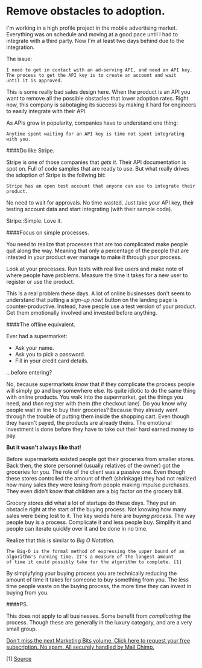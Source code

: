 Remove obstacles to adoption.
=============================


I'm working in a high profile project in the mobile advertising market.
Everything was on schedule and moving at a good pace until I had 
to integrate with a third party. Now I'm at least two days behind due to the integration.

The issue: 

    I need to get in contact with an ad-serving API, and need an API key.
    The process to get the API key is to create an account and wait
    until it is approved.
    

This is some really bad sales design here. When the product is an API you want
to remove all the possible obstacles that lower adoption rates. Right now, this
company is sabotaging its success by making it hard for engineers to easily
integrate with their API.

As APIs grow in popularity, companies have to understand one thing:

    Anytime spent waiting for an API key is time not spent integrating with you.
    
    
####Do like Stripe.

Stripe is one of those companies that *gets it*. Their API documentation is spot on.
Full of code samples that are ready to use. But what really drives the adoption of Stripe
is the follwing  bit:

    Stripe has an open test account that anyone can use to integrate their product.
    
No need to wait for approvals. No time wasted. Just take your API key, their testing account data
and start integrating (with their sample code).

Stripe::Simple. Love it.

####Focus on simple processes.

You need to realize that processes that are too complicated make
people quit along the way. Meaning that only a percentage of the people
that are intested in your product ever manage to make it through your process.
    
Look at your processes. Run tests with real live users and make note of where
people have problems. Measure the time it takes for a new user to register or use
the product. 

This is a real problem these days. A lot of online businesses don't seem to understand 
that putting a *sign-up now!* button on the landing page is counter-productive.
Instead, have people use a test version of your product. Get them emotionally 
involved and invested before anything. 

####The offline equivalent.

Ever had a supermarket:

- Ask your name.
- Ask you to pick a password.
- Fill in your credit card details.

...before entering?
    
No, because supermarkets *know* that if they complicate the process people will
simply go and buy somewhere else. Its quite idiotic to do the same thing
with online products. You walk into the supermarket, get the things you need, and
*then* register with them (the checkout lane). Do you know why people wait in line
to buy their groceries? Because they already went through the trouble of putting
them inside the shopping cart. Even though they haven't payed, the products are already theirs.
The emotional investment is done before they have to take out their hard earned money to pay.

**But it wasn't always like that!**

Before supermarkets existed people got their groceries from smaller stores.
Back then, the store personnel (usually relatives of the owner) got the groceries
for you. The role of the client was a passive one. Even though these stores controlled the amount of theft (shrinkage) they had not
realized how many sales they were losing from people making impulse purchases. They even didn't know that children are a big factor on the grocery bill. 

Grocery stores did what a lot of startups do these days. They put an obstacle right at the start of the buying process. Not knowing
how many sales were being lost to it. The key words here are *buying process*. The way people buy is a process. Complicate it and less
people buy. Simplify it and people can iterate quickly over it and be done in no time.

Realize that this is similar to *Big O Notation*.

    The Big-O is the formal method of expressing the upper bound of an algorithm's running time. It's a measure of the longest amount
    of time it could possibly take for the algorithm to complete. [1]

By simplyfying your buying process you are technically reducing the amount of time it takes for someone to buy something from you.
The less time people waste on the buying process, the more time they can invest in buying from you.

####PS.

This does not apply to all businesses. Some benefit from *complicating* the process. Though these are generally in the
luxury category, and are a very small group.

<a href="http://orangethirty.github.com/marketing_bits">Don't miss the next Marketing Bits volume. Click here to request your free subscription. No spam. All securely handled by Mail Chimp.</a>
    

[1] <a href="https://en.wikibooks.org/wiki/Data_Structures/Asymptotic_Notation#Big-O_Notation">Source</a>
